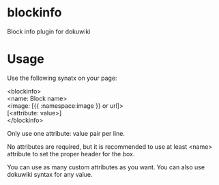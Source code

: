 blockinfo
=========

Block info plugin for dokuwiki

Usage
=========

Use the following synatx on your page:

&lt;blockinfo&gt;<br>
&lt;name: Block name&gt;<br>
&lt;image: [{{ :namespace:image }} or url]&gt;<br>
[&lt;attribute: value&gt;]<br>
&lt;/blockinfo&gt;<br>

Only use one attribute: value pair per line.

No attributes are required, but it is recommended to use at least &lt;name&gt; attribute to set the proper header for the box.

You can use as many custom attributes as you want. You can also use dokuwiki syntax for any value.
